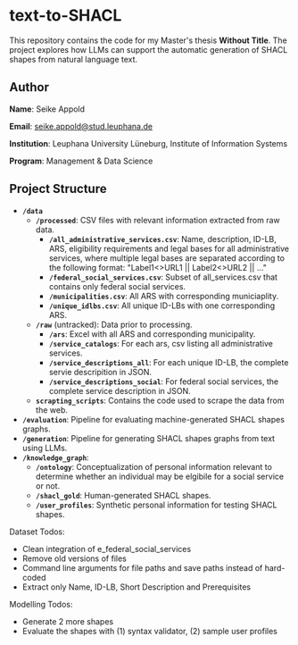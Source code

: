 # text-to-SHACL

This repository contains the code for my Master's thesis **Without Title**. The project explores how LLMs can support the automatic generation of SHACL shapes from natural language text.

## Author

**Name**: Seike Appold

**Email**: seike.appold@stud.leuphana.de

**Institution**: Leuphana University Lüneburg, Institute of Information Systems

**Program**: Management & Data Science

## Project Structure

- **`/data`**
  - **`/processed`**: CSV files with relevant information extracted from raw data.
    - **`/all_administrative_services.csv`**: Name, description, ID-LB, ARS, eligibility requirements and legal bases for all administrative services, where multiple legal bases are separated according to the following format: "Label1<>URL1 || Label2<>URL2 || ..."
    - **`/federal_social_services.csv`**: Subset of all_services.csv that contains only federal social services.
    - **`/municipalities.csv`**: All ARS with corresponding municiaplity.
    - **`/unique_idlbs.csv`**: All unique ID-LBs with one corresponding ARS.
  - **`/raw`** (untracked): Data prior to processing.
    - **`/ars`**: Excel with all ARS and corresponding municipality.
    - **`/service_catalogs`**: For each ars, csv listing all administrative services.
    - **`/service_descriptions_all`**: For each unique ID-LB, the complete servie descripition in JSON.
    - **`/service_descriptions_social`**: For federal social services, the complete service description in JSON.
  - **`scrapting_scripts`**: Contains the code used to scrape the data from the web.
- **`/evaluation`**: Pipeline for evaluating machine-generated SHACL shapes graphs.
- **`/generation`**: Pipeline for generating SHACL shapes graphs from text using LLMs.
- **`/knowledge_graph`**:
    - **`/ontology`**: Conceptualization of personal information relevant to determine whether an individual may be elgibile for a social service or not.
    - **`/shacl_gold`**: Human-generated SHACL shapes.
    - **`/user_profiles`**: Synthetic personal information for testing SHACL shapes.

Dataset Todos:
- Clean integration of e_federal_social_services
- Remove old versions of files
- Command line arguments for file paths and save paths instead of hard-coded
- Extract only Name, ID-LB, Short Description and Prerequisites

Modelling Todos:
- Generate 2 more shapes
- Evaluate the shapes with (1) syntax validator, (2) sample user profiles